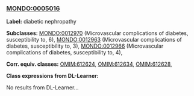 
### [MONDO:0005016](http://purl.obolibrary.org/obo/MONDO_0005016)
**Label:** diabetic nephropathy

**Subclasses:** [MONDO:0012970](http://purl.obolibrary.org/obo/MONDO_0012970) (Microvascular complications of diabetes, susceptibility to, 6), [MONDO:0012963](http://purl.obolibrary.org/obo/MONDO_0012963) (Microvascular complications of diabetes, susceptibility to, 3), [MONDO:0012966](http://purl.obolibrary.org/obo/MONDO_0012966) (Microvascular complications of diabetes, susceptibility to, 4), 

**Corr. equiv. classes:** [OMIM:612624](http://purl.obolibrary.org/obo/OMIM_612624), [OMIM:612634](http://purl.obolibrary.org/obo/OMIM_612634), [OMIM:612628](http://purl.obolibrary.org/obo/OMIM_612628), 

**Class expressions from DL-Learner:**

No results from DL-Learner...



